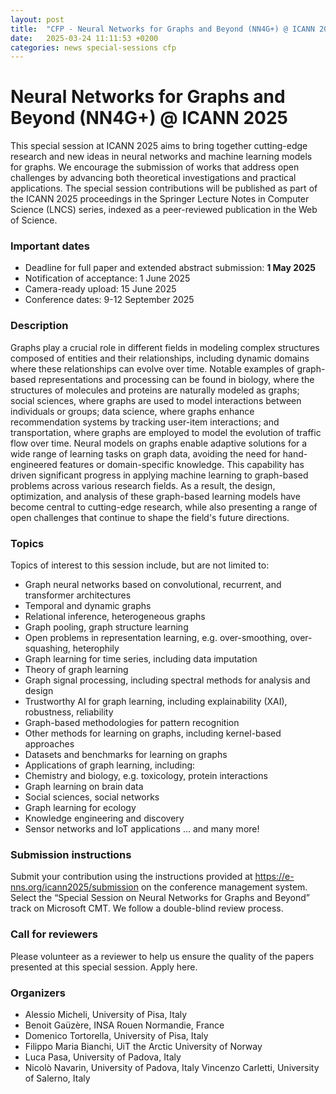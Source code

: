 ```yaml
---
layout: post
title:  "CFP - Neural Networks for Graphs and Beyond (NN4G+) @ ICANN 2025"
date:   2025-03-24 11:11:53 +0200
categories: news special-sessions cfp
---
```


# Neural Networks for Graphs and Beyond (NN4G+) @ ICANN 2025
This special session at ICANN 2025 aims to bring together cutting-edge research and new ideas in neural networks and machine learning models for graphs. We encourage the submission of works that address open challenges by advancing both theoretical investigations and practical applications.
The special session contributions will be published as part of the ICANN 2025 proceedings in the Springer Lecture Notes in Computer Science (LNCS) series, indexed as a peer-reviewed publication in the Web of Science.

### Important dates
- Deadline for full paper and extended abstract submission: **1 May 2025**
- Notification of acceptance: 1 June 2025
- Camera-ready upload: 15 June 2025
- Conference dates: 9-12 September 2025

### Description
Graphs play a crucial role in different fields in modeling complex structures composed of entities and their relationships, including dynamic domains where these relationships can evolve over time. Notable examples of graph-based representations and processing can be found in biology, where the structures of molecules and proteins are naturally modeled as graphs; social sciences, where graphs are used to model interactions between individuals or groups; data science, where graphs enhance recommendation systems by tracking user-item interactions; and transportation, where graphs are employed to model the evolution of traffic flow over time. Neural models on graphs enable adaptive solutions for a wide range of learning tasks on graph data, avoiding the need for hand-engineered features or domain-specific knowledge. This capability has driven significant progress in applying machine learning to graph-based problems across various research fields. As a result, the design, optimization, and analysis of these graph-based learning models have become central to cutting-edge research, while also presenting a range of open challenges that continue to shape the field's future directions.

### Topics
Topics of interest to this session include, but are not limited to:
- Graph neural networks based on convolutional, recurrent, and transformer architectures
- Temporal and dynamic graphs
- Relational inference, heterogeneous graphs
- Graph pooling, graph structure learning
- Open problems in representation learning, e.g. over-smoothing, over-squashing, heterophily
- Graph learning for time series, including data imputation
- Theory of graph learning
- Graph signal processing, including spectral methods for analysis and design
- Trustworthy AI for graph learning, including explainability (XAI), robustness, reliability
- Graph-based methodologies for pattern recognition
- Other methods for learning on graphs, including kernel-based approaches
- Datasets and benchmarks for learning on graphs
- Applications of graph learning, including:
- Chemistry and biology, e.g. toxicology, protein interactions
- Graph learning on brain data
- Social sciences, social networks
- Graph learning for ecology
- Knowledge engineering and discovery
- Sensor networks and IoT applications
… and many more!

### Submission instructions
Submit your contribution using the instructions provided at https://e-nns.org/icann2025/submission on the conference management system. Select the “Special Session on Neural Networks for Graphs and Beyond” track on Microsoft CMT.
We follow a double-blind review process.

### Call for reviewers
Please volunteer as a reviewer to help us ensure the quality of the papers presented at this special session. Apply here.

### Organizers
- Alessio Micheli, University of Pisa, Italy
- Benoit Gaüzère, INSA Rouen Normandie, France
- Domenico Tortorella, University of Pisa, Italy
- Filippo Maria Bianchi, UiT the Arctic University of Norway
- Luca Pasa, University of Padova, Italy
- Nicolò Navarin, University of Padova, Italy
Vincenzo Carletti, University of Salerno, Italy
